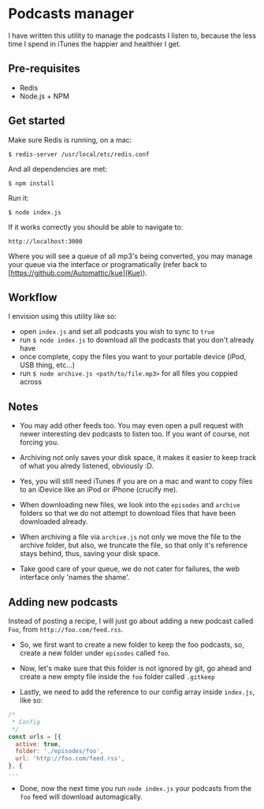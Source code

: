 # Podcasts manager

I have written this utility to manage the podcasts I listen to, because the less
time I spend in iTunes the happier and healthier I get.


## Pre-requisites

- Redis
- Node.js + NPM


## Get started

Make sure Redis is running, on a mac:

    $ redis-server /usr/local/etc/redis.conf

And all dependencies are met:

    $ npm install

Run it:

    $ node index.js

If it works correctly you should be able to navigate to:

    http://localhost:3000

Where you will see a queue of all mp3's being converted, you may manage your
queue via the interface or programatically (refer back to
[https://github.com/Automattic/kue](Kue)).


## Workflow

I envision using this utility like so:

- open `index.js` and set all podcasts you wish to sync to `true`
- run `$ node index.js` to download all the podcasts that you don't already have
- once complete, copy the files you want to your portable device (iPod, USB
thing, etc...)
- run `$ node archive.js <path/to/file.mp3>` for all files you coppied across


## Notes

- You may add other feeds too. You may even open a pull request with newer
interesting dev podcasts to listen too. If you want of course, not forcing you.

- Archiving not only saves your disk space, it makes it easier to keep track of
what you alredy listened, obviously :D.

- Yes, you will still need iTunes if you are on a mac and want to copy files to
an iDevice like an iPod or iPhone (crucify me).

- When downloading new files, we look into the `episodes` and `archive` folders
so that we do not attempt to download files that have been downloaded already.

- When archiving a file via `archive.js` not only we move the file to the
archive folder, but also, we truncate the file, so that only it's reference
stays behind, thus, saving your disk space.

- Take good care of your queue, we do not cater for failures, the web interface
only 'names the shame'.


## Adding new podcasts

Instead of posting a recipe, I will just go about adding a new podcast called
`Foo`, from `http://foo.com/feed.rss`.

- So, we first want to create a new folder to keep the foo podcasts, so, create
a new folder under `episodes` called `foo`.

- Now, let's make sure that this folder is not ignored by git, go ahead and
create a new empty file inside the `foo` folder called `.gitkeep`

- Lastly, we need to add the reference to our config array inside `index.js`,
like so:

```js
/*
 * Config
 */
const urls = [{
  active: true,
  folder: './episodes/foo',
  url: 'http://foo.com/feed.rss',
}, {
...
```

- Done, now the next time you run `node index.js` your podcasts from the `foo`
feed will download automagically.
